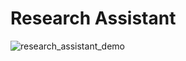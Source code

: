 # Research Assistant

![research_assistant_demo](https://github.com/Fredheda/research_assistant/assets/77542239/472b3634-b2ec-4b3b-9693-21bf0026a6b9)
